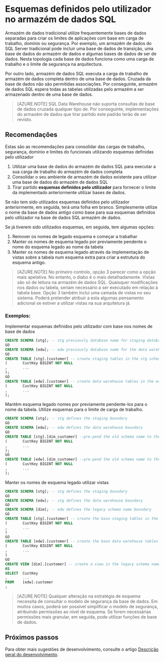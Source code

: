 <properties
   pageTitle="Esquemas definidos pelo utilizador no armazém de dados do SQL | Microsoft Azure"
   description="Sugestões para utilizar esquemas de Transact-SQL no armazém de dados do SQL Azure para desenvolver soluções."
   services="sql-data-warehouse"
   documentationCenter="NA"
   authors="jrowlandjones"
   manager="barbkess"
   editor=""/>

<tags
   ms.service="sql-data-warehouse"
   ms.devlang="NA"
   ms.topic="article"
   ms.tgt_pltfrm="NA"
   ms.workload="data-services"
   ms.date="06/14/2016"
   ms.author="jrj;barbkess;sonyama"/>

# <a name="user-defined-schemas-in-sql-data-warehouse"></a>Esquemas definidos pelo utilizador no armazém de dados SQL

Armazém de dados tradicional utilize frequentemente bases de dados separadas para criar os limites de aplicações com base em carga de trabalho, domínio ou segurança. Por exemplo, um armazém de dados do SQL Server tradicional pode incluir uma base de dados de transição, uma base de dados do armazém de dados e algumas bases de dados de ser de dados. Nesta topologia cada base de dados funciona como uma carga de trabalho e o limite de segurança na arquitectura.

Por outro lado, armazém de dados SQL executa a carga de trabalho de armazém de dados completa dentro de uma base de dados. Cruzada da base de dados não são permitidas associações. Por conseguinte, armazém de dados SQL espera todas as tabelas utilizadas pelo armazém a ser armazenado dentro de uma base de dados.

> [AZURE.NOTE] SQL Data Warehouse não suporta consultas de base de dados cruzada qualquer tipo de. Por conseguinte, implementações do armazém de dados que tirar partido este padrão terão de ser revisto.

## <a name="recommendations"></a>Recomendações

Estas são as recomendações para consolidar das cargas de trabalho, segurança, domínio e limites do funcionais utilizando esquemas definidas pelo utilizador

1. Utilizar uma base de dados do armazém de dados SQL para executar a sua carga de trabalho do armazém de dados completa
2. Consolidar o seu ambiente de armazém de dados existente para utilizar uma base de dados do armazém de dados SQL
3. Tirar partido **esquemas definidos pelo utilizador** para fornecer o limite da implementado anteriormente utilizar bases de dados.

Se não tem sido utilizados esquemas definidos pelo utilizador anteriormente, em seguida, terá uma folha em branco. Simplesmente utilize o nome da base de dados antigo como base para sua esquemas definidos pelo utilizador na base de dados SQL armazém de dados.

Se já tiverem sido utilizados esquemas, em seguida, tem algumas opções:

1. Remover os nomes de legado esquema e começar a trabalhar
2. Manter os nomes de esquema legado por previamente pendente o nome do esquema legado ao nome da tabela
3. Manter os nomes de esquema legado através da implementação de vistas sobre a tabela num esquema extra para criar a estrutura do esquema antigo.

> [AZURE.NOTE] No primeiro controlo, opção 3 parecer como a opção mais apelativa. No entanto, o diabo é o mais detalhadamente. Vistas são só de leitura na armazém de dados SQL. Quaisquer modificações nos dados ou tabela, seriam necessário a ser executado em relação à tabela base. Opção 3 também inclui uma camada de vistas no seu sistema. Poderá pretender atribuir a esta algumas pensamento adicional se estiver a utilizar vistas na sua arquitetura já.


### <a name="examples"></a>Exemplos:

Implementar esquemas definidos pelo utilizador com base nos nomes de base de dados

```sql
CREATE SCHEMA [stg]; -- stg previously database name for staging database
GO
CREATE SCHEMA [edw]; -- edw previously database name for the data warehouse
GO
CREATE TABLE [stg].[customer] -- create staging tables in the stg schema
(       CustKey BIGINT NOT NULL
,       ...
);
GO
CREATE TABLE [edw].[customer] -- create data warehouse tables in the edw schema
(       CustKey BIGINT NOT NULL
,       ...
);
```

Mantêm esquema legado nomes por previamente pendente-los para o nome da tabela. Utilize esquemas para o limite de carga de trabalho.

```sql
CREATE SCHEMA [stg]; -- stg defines the staging boundary
GO
CREATE SCHEMA [edw]; -- edw defines the data warehouse boundary
GO
CREATE TABLE [stg].[dim_customer] --pre-pend the old schema name to the table and create in the staging boundary
(       CustKey BIGINT NOT NULL
,       ...
);
GO
CREATE TABLE [edw].[dim_customer] --pre-pend the old schema name to the table and create in the data warehouse boundary
(       CustKey BIGINT NOT NULL
,       ...
);
```

Manter os nomes de esquema legado utilizar vistas

```sql
CREATE SCHEMA [stg]; -- stg defines the staging boundary
GO
CREATE SCHEMA [edw]; -- stg defines the data warehouse boundary
GO
CREATE SCHEMA [dim]; -- edw defines the legacy schema name boundary
GO
CREATE TABLE [stg].[customer] -- create the base staging tables in the staging boundary
(       CustKey BIGINT NOT NULL
,       ...
)
GO
CREATE TABLE [edw].[customer] -- create the base data warehouse tables in the data warehouse boundary
(       CustKey BIGINT NOT NULL
,       ...
)
GO
CREATE VIEW [dim].[customer] -- create a view in the legacy schema name boundary for presentation consistency purposes only
AS
SELECT  CustKey
,       ...
FROM    [edw].customer
;
```

> [AZURE.NOTE] Qualquer alteração na estratégia de esquema necessita de consultar o modelo de segurança da base de dados. Em muitos casos, poderá ser possível simplificar o modelo de segurança, atribuindo permissões ao nível de esquema. Se forem necessárias permissões mais granular, em seguida, pode utilizar funções de base de dados.

## <a name="next-steps"></a>Próximos passos
Para obter mais sugestões de desenvolvimento, consulte o artigo [Descrição geral do desenvolvimento][].

<!--Image references-->

<!--Article references-->
[Descrição geral do desenvolvimento]: sql-data-warehouse-overview-develop.md

<!--MSDN references-->

<!--Other Web references-->
